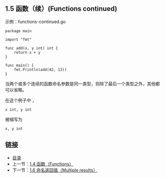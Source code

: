 ## 1.5 函数（续）(Functions continued)

示例：functions-continued.go

	package main

	import "fmt"

	func add(x, y int) int {
		return x + y
	}

	func main() {
		fmt.Println(add(42, 13))
	}

当两个或多个连续的函数命名参数是同一类型，则除了最后一个类型之外，其他都可以省略。

在这个例子中 ，

	x int, y int
被缩写为

	x, y int

## 链接
* [目录](https://github.com/gnefiy/go-tour-zh/blob/master/README.md)
* 上一节：[1.4 函数（Functions）](https://github.com/gnefiy/go-tour-zh/blob/master/tour/basics/01.04.md)
* 下一节：[1.6 命名返回值（Multiple results）](https://github.com/gnefiy/go-tour-zh/blob/master/tour/basics/01.06.md)
